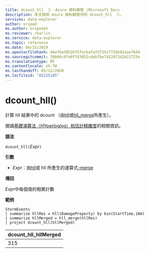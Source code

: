 ```yaml
---
title: dcount_hll （）-Azure 資料總管 |Microsoft Docs
description: 本文說明 Azure 資料總管中的 dcount_hll （）。
services: data-explorer
author: orspod
ms.author: orspodek
ms.reviewer: rkarlin
ms.service: data-explorer
ms.topic: reference
ms.date: 04/15/2019
ms.openlocfilehash: d4a76a30526f5fecbafafd735cf72de92aae7644
ms.sourcegitcommit: 39b04c97e9ff43052cdeb7be7422072d2b21725e
ms.translationtype: MT
ms.contentlocale: zh-TW
ms.lasthandoff: 05/12/2020
ms.locfileid: "83225185"
---
```

# <a name="dcount_hll"></a>dcount_hll()

計算 hll 結果中的 dcount （由[hll](hll-aggfunction.md)或[hll_merge](hll-merge-aggfunction.md)所產生）。

閱讀[基礎演算法（*H*Yper*l*og*l*og）和估計精確度](dcount-aggfunction.md#estimation-accuracy)的相關資訊。

**語法**

`dcount_hll(`*Expr*`)`

**引數**

* *Expr*：由[hll](hll-aggfunction.md)或 hll 所產生的運算式[-merge](hll-merge-aggfunction.md)

**傳回**

*Expr*中每個值的相異計數

**範例**

<!-- csl: https://help.kusto.windows.net:443/Samples -->
```kusto
StormEvents
| summarize hllRes = hll(DamageProperty) by bin(StartTime,10m)
| summarize hllMerged = hll_merge(hllRes)
| project dcount_hll(hllMerged)
```

|dcount_hll_hllMerged|
|---|
|315|
